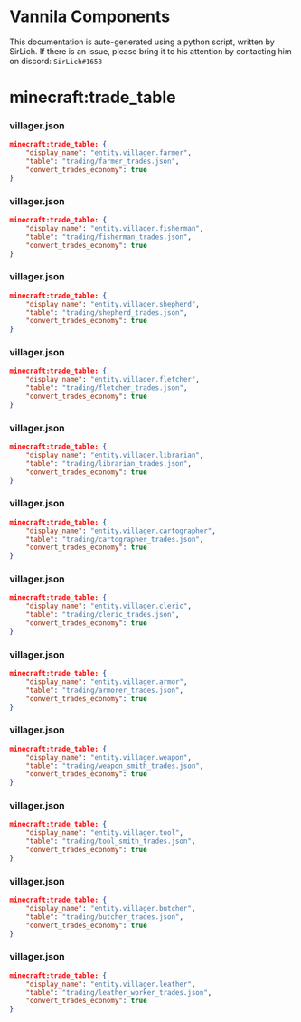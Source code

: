 # Vannila Components
This documentation is auto-generated using a python script, written by SirLich. If there is an issue, please bring it to his attention by contacting him on discord: `SirLich#1658`

# minecraft:trade_table
### villager.json
```JSON
minecraft:trade_table: {
    "display_name": "entity.villager.farmer",
    "table": "trading/farmer_trades.json",
    "convert_trades_economy": true
}
```

### villager.json
```JSON
minecraft:trade_table: {
    "display_name": "entity.villager.fisherman",
    "table": "trading/fisherman_trades.json",
    "convert_trades_economy": true
}
```

### villager.json
```JSON
minecraft:trade_table: {
    "display_name": "entity.villager.shepherd",
    "table": "trading/shepherd_trades.json",
    "convert_trades_economy": true
}
```

### villager.json
```JSON
minecraft:trade_table: {
    "display_name": "entity.villager.fletcher",
    "table": "trading/fletcher_trades.json",
    "convert_trades_economy": true
}
```

### villager.json
```JSON
minecraft:trade_table: {
    "display_name": "entity.villager.librarian",
    "table": "trading/librarian_trades.json",
    "convert_trades_economy": true
}
```

### villager.json
```JSON
minecraft:trade_table: {
    "display_name": "entity.villager.cartographer",
    "table": "trading/cartographer_trades.json",
    "convert_trades_economy": true
}
```

### villager.json
```JSON
minecraft:trade_table: {
    "display_name": "entity.villager.cleric",
    "table": "trading/cleric_trades.json",
    "convert_trades_economy": true
}
```

### villager.json
```JSON
minecraft:trade_table: {
    "display_name": "entity.villager.armor",
    "table": "trading/armorer_trades.json",
    "convert_trades_economy": true
}
```

### villager.json
```JSON
minecraft:trade_table: {
    "display_name": "entity.villager.weapon",
    "table": "trading/weapon_smith_trades.json",
    "convert_trades_economy": true
}
```

### villager.json
```JSON
minecraft:trade_table: {
    "display_name": "entity.villager.tool",
    "table": "trading/tool_smith_trades.json",
    "convert_trades_economy": true
}
```

### villager.json
```JSON
minecraft:trade_table: {
    "display_name": "entity.villager.butcher",
    "table": "trading/butcher_trades.json",
    "convert_trades_economy": true
}
```

### villager.json
```JSON
minecraft:trade_table: {
    "display_name": "entity.villager.leather",
    "table": "trading/leather_worker_trades.json",
    "convert_trades_economy": true
}
```

